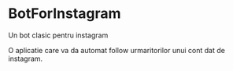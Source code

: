 # BotForInstagram
Un bot clasic pentru instagram

O aplicatie care va da automat follow urmaritorilor unui cont dat de instagram.
